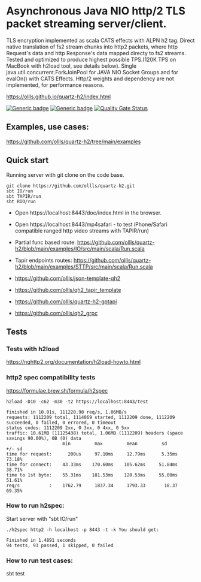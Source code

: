 # Asynchronous Java NIO http/2 TLS packet streaming server/client.

TLS encryption implemented as scala CATS effects with ALPN h2 tag. Direct native translation of fs2 stream chunks into http2 packets, where http Request's data and http Response's data mapped directy to fs2 streams. Tested and optimized to produce highest possible TPS.(120K TPS on MacBook with h2load tool, see details below). Single java.util.concurrent.ForkJoinPool for JAVA NIO Socket Groups and for evalOn() with CATS Effects. Http/2 weights and dependency are not implemented, for performance reasons.

https://ollls.github.io/quartz-h2/index.html

[![Generic badge](https://img.shields.io/badge/quartz--h2-v0.9.0-blue)](https://repo1.maven.org/maven2/io/github/ollls/quartz-h2_3/0.9.0/)
[![Generic badge](https://img.shields.io/badge/Hello%20World-template-red)](https://github.com/ollls/json-template-qh2)
[![Quality Gate Status](https://sonarcloud.io/api/project_badges/measure?project=ollls_quartz-h2&metric=alert_status)](https://sonarcloud.io/summary/new_code?id=ollls_quartz-h2)<br>

## Examples, use cases:
https://github.com/ollls/quartz-h2/tree/main/examples


## Quick start
Running server with git clone on the code base.

```
git clone https://github.com/ollls/quartz-h2.git
sbt IO/run
sbt TAPIR/run
sbt RIO/run
```

- Open https://localhost:8443/doc/index.html in the browser.
- Open https://localhost:8443/mp4safari - to test iPhone/Safari compatible ranged http video streams with TAPIR/run)

- Partial func based route: https://github.com/ollls/quartz-h2/blob/main/examples/IO/src/main/scala/Run.scala<br>
- Tapir endpoints routes:   https://github.com/ollls/quartz-h2/blob/main/examples/STTP/src/main/scala/Run.scala<br>


- https://github.com/ollls/json-template-qh2
- https://github.com/ollls/qh2_tapir_template
- https://github.com/ollls/quartz-h2-gptapi
- https://github.com/ollls/qh2_grpc

## Tests

### Tests with h2load
https://nghttp2.org/documentation/h2load-howto.html 

### http2 spec compatibility tests
https://formulae.brew.sh/formula/h2spec

```
h2load -D10 -c62 -m30 -t2 https://localhost:8443/test

finished in 10.01s, 111220.90 req/s, 1.06MB/s
requests: 1112209 total, 1114069 started, 1112209 done, 1112209 succeeded, 0 failed, 0 errored, 0 timeout
status codes: 1112209 2xx, 0 3xx, 0 4xx, 0 5xx
traffic: 10.61MB (11125438) total, 1.06MB (1112209) headers (space savings 90.00%), 0B (0) data
                     min         max         mean         sd        +/- sd
time for request:      200us     97.10ms     12.79ms      5.35ms    73.18%
time for connect:    43.33ms    170.60ms    105.62ms     51.84ms    38.71%
time to 1st byte:    55.31ms    181.53ms    120.53ms     55.00ms    51.61%
req/s           :    1762.79     1837.34     1793.33       18.37    69.35%
```

### How to run h2spec:

Start server with "sbt IO/run" 
```
./h2spec http2 -h localhost -p 8443 -t -k You should get:

Finished in 1.4891 seconds
94 tests, 93 passed, 1 skipped, 0 failed
```

### How to run test cases:

sbt test

